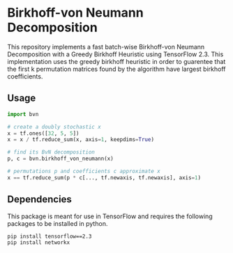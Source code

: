 # Birkhoff-von Neumann Decomposition


This repository implements a fast batch-wise Birkhoff-von Neumann Decomposition with a Greedy Birkhoff Heuristic using TensorFlow 2.3. This implementation uses the greedy birkhoff heuristic in order to guarentee that the first k permutation matrices found by the algorithm have largest birkhoff coefficients. 

## Usage

```python
import bvn

# create a doubly stochastic x
x = tf.ones([32, 5, 5])
x = x / tf.reduce_sum(x, axis=1, keepdims=True)

# find its BvN decomposition
p, c = bvn.birkhoff_von_neumann(x)

# permutations p and coefficients c approximate x
x == tf.reduce_sum(p * c[..., tf.newaxis, tf.newaxis], axis=1)
```

## Dependencies

This package is meant for use in TensorFlow and requires the following packages to be installed in python.

```bash
pip install tensorflow==2.3
pip install networkx
```
